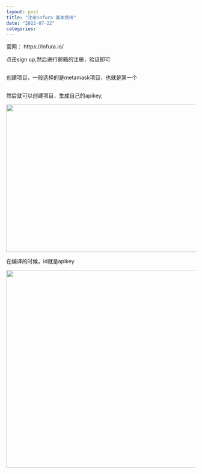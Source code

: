 ```yaml
---
layout: post
title: "注册infura 基本使用"
date: "2022-07-22"
categories: 
---
```

<p>官网： https://infura.io/</p>

<p>点击sign up,然后进行邮箱的注册，验证即可</p>

<p><img alt="" class="css-9pa8cd" draggable="false" src="https://710389488-files.gitbook.io/~/files/v0/b/gitbook-x-prod.appspot.com/o/spaces%2FM20h0kdAagX1U6103FUp%2Fuploads%2FQLkvNfOJgwnkSYO58jhz%2Finfura_signup.png?alt=media&amp;token=6d53d9c2-8cff-4a7e-9375-f6f88eb86bf5" /></p>

<p>创建项目，一般选择的是metamask项目，也就是第一个</p>

<p><img alt="" class="css-9pa8cd" draggable="false" src="https://710389488-files.gitbook.io/~/files/v0/b/gitbook-x-prod.appspot.com/o/spaces%2FM20h0kdAagX1U6103FUp%2Fuploads%2FlX0tQD8IvbsiVISzNyYS%2FCreate_new_key.png?alt=media&amp;token=7a74ab13-68f7-4401-85f4-5dce5260525c" /></p>

<p>然后就可以创建项目，生成自己的apikey,</p>

<p><img height="391" src="/uploads/ckeditor/pictures/125/image-20220722175002-1.png" width="1853" /></p>

<p>在编译的时候，id就是apikey</p>

<p><img height="524" src="/uploads/ckeditor/pictures/126/image-20220722175104-2.png" width="1190" /></p>

